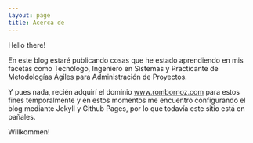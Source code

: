 ```yaml
---
layout: page
title: Acerca de 
---
```


<p class="message">
  Hello there!
</p>
En este blog estaré publicando cosas que he estado aprendiendo en mis facetas como Tecnólogo, Ingeniero en Sistemas y Practicante de Metodologías Ágiles para Administración de Proyectos.

Y pues nada, recién adquirí el dominio www.rombornoz.com para estos fines temporalmente y en estos momentos me encuentro configurando el blog mediante Jekyll y Github Pages, por lo que todavía este sitio está en pañales.

Willkommen!

